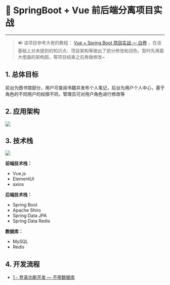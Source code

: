 # 🚀 SpringBoot + Vue 前后端分离项目实战

---

> 🔊 该项目参考大佬的教程： [Vue + Spring Boot 项目实战 — 白卷](https://blog.csdn.net/Neuf_Soleil/article/details/88925013) ，在该基础上对未提到的知识点、项目架构等做出了部分修改和润色，暂时先用着大佬画的架构图，等项目结束之后再做修改~

## 1. 总体目标 

前台为图书馆部分，用户可查阅书籍并发布个人笔记，后台为用户个人中心，基于角色的不同用户的权限不同，管理员可对用户角色进行修改等

## 2. 应用架构

![](https://gitee.com/veal98/images/raw/master/img/20200725112109.png)

## 3. 技术栈

![](https://gitee.com/veal98/images/raw/master/img/20200725112139.png)

**前端技术栈：**

- Vue.js
- ElementUI
- axios

**后端技术栈：**

- Spring Boot
- Apache Shiro
- Spring Data JPA
- Spring Data Redis

**数据库：**

- MySQL
- Redis

## 4. 开发流程

- [1 - 登录功能开发 — 不带数据库](Java/项目/OurNote/1-登录(不带数据库))